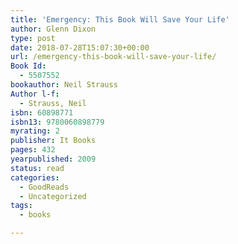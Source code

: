 ```yaml
---
title: 'Emergency: This Book Will Save Your Life'
author: Glenn Dixon
type: post
date: 2018-07-28T15:07:30+00:00
url: /emergency-this-book-will-save-your-life/
Book Id:
  - 5507552
bookauthor: Neil Strauss
Author l-f:
  - Strauss, Neil
isbn: 60898771
isbn13: 9780060898779
myrating: 2
publisher: It Books
pages: 432
yearpublished: 2009
status: read
categories:
  - GoodReads
  - Uncategorized
tags:
  - books

---
```


